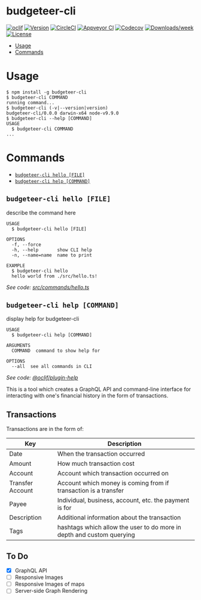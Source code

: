 budgeteer-cli
=============

[![oclif](https://img.shields.io/badge/cli-oclif-brightgreen.svg)](https://oclif.io)
[![Version](https://img.shields.io/npm/v/budgeteer-cli.svg)](https://npmjs.org/package/budgeteer-cli)
[![CircleCI](https://circleci.com/gh/charlesponti/budgeteer-cli/tree/master.svg?style=shield)](https://circleci.com/gh/charlesponti/budgeteer-cli/tree/master)
[![Appveyor CI](https://ci.appveyor.com/api/projects/status/github/charlesponti/budgeteer-cli?branch=master&svg=true)](https://ci.appveyor.com/project/charlesponti/budgeteer-cli/branch/master)
[![Codecov](https://codecov.io/gh/charlesponti/budgeteer-cli/branch/master/graph/badge.svg)](https://codecov.io/gh/charlesponti/budgeteer-cli)
[![Downloads/week](https://img.shields.io/npm/dw/budgeteer-cli.svg)](https://npmjs.org/package/budgeteer-cli)
[![License](https://img.shields.io/npm/l/budgeteer-cli.svg)](https://github.com/charlesponti/budgeteer-cli/blob/master/package.json)

<!-- toc -->
* [Usage](#usage)
* [Commands](#commands)
<!-- tocstop -->

# Usage

<!-- usage -->

```sh-session
$ npm install -g budgeteer-cli
$ budgeteer-cli COMMAND
running command...
$ budgeteer-cli (-v|--version|version)
budgeteer-cli/0.0.0 darwin-x64 node-v9.9.0
$ budgeteer-cli --help [COMMAND]
USAGE
  $ budgeteer-cli COMMAND
...
```

<!-- usagestop -->

# Commands

<!-- commands -->
* [`budgeteer-cli hello [FILE]`](#budgeteer-cli-hello-file)
* [`budgeteer-cli help [COMMAND]`](#budgeteer-cli-help-command)

## `budgeteer-cli hello [FILE]`

describe the command here

```
USAGE
  $ budgeteer-cli hello [FILE]

OPTIONS
  -f, --force
  -h, --help       show CLI help
  -n, --name=name  name to print

EXAMPLE
  $ budgeteer-cli hello
  hello world from ./src/hello.ts!
```

_See code: [src/commands/hello.ts](https://github.com/charlesponti/budgeteer-cli/blob/v0.0.0/src/commands/hello.ts)_

## `budgeteer-cli help [COMMAND]`

display help for budgeteer-cli

```
USAGE
  $ budgeteer-cli help [COMMAND]

ARGUMENTS
  COMMAND  command to show help for

OPTIONS
  --all  see all commands in CLI
```

_See code: [@oclif/plugin-help](https://github.com/oclif/plugin-help/blob/v2.0.5/src/commands/help.ts)_
<!-- commandsstop -->

This is a tool which creates a GraphQL API and command-line interface for interacting with
one's financial history in the form of transactions.

## Transactions

Transactions are in the form of:

| Key | Description |
|------------------|--------------------------------------------------------|
| Date             | When the transaction occurred |
| Amount           | How much transaction cost |
| Account          | Account which transaction occurred on |
| Transfer Account | Account which money is coming from if transaction is a transfer |
| Payee            | Individual, business, account, etc. the payment is for |
| Description      | Additional information about the transaction |
| Tags             | hashtags which allow the user to do more in depth and custom querying |

## To Do

- [x] GraphQL API
- [ ] Responsive Images
- [ ] Responsive Images of maps
- [ ] Server-side Graph Rendering
